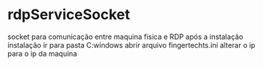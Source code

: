 # rdpServiceSocket
socket para comunicação entre maquina fisica e RDP
após a instalação instalação ir para pasta C\:windows 
abrir arquivo fingertechts.ini alterar o ip para o ip da maquina

